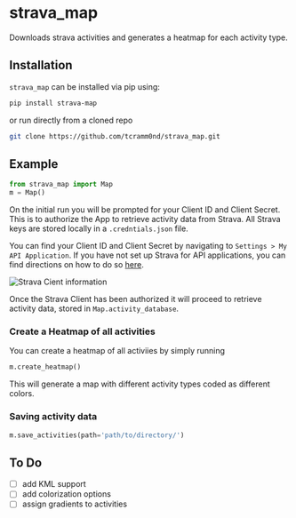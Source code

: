 # strava_map
Downloads strava activities and generates a heatmap for each activity type.

## Installation
`strava_map` can be installed via pip using:

```bash 
pip install strava-map
```
or run directly from a cloned repo

```bash
git clone https://github.com/tcramm0nd/strava_map.git
```


## Example

```python
from strava_map import Map
m = Map()
```

On the initial run you will be prompted for your Client ID and Client Secret. This is to authorize the App to retrieve activity data from Strava. All Strava keys are stored locally in a `.credntials.json` file.

You can find your Client ID and Client Secret by navigating to `Settings > My API Application`. If you have not set up Strava for API applications, you can find directions on how to do so [here](https://developers.strava.com/docs/getting-started/#account).

![Strava Cient information](https://developers.strava.com/images/getting-started-1.png)

Once the Strava Client has been authorized it will proceed to retrieve activity data, stored in `Map.activity_database`.

### Create a Heatmap of all activities
You can create a heatmap of all activiies by simply running
```python
m.create_heatmap()
```
This will generate a map with different activity types coded as different colors.

### Saving activity data
```python
m.save_activities(path='path/to/directory/')
```

## To Do
- [ ] add KML support
- [ ] add colorization options
- [ ] assign gradients to activities
